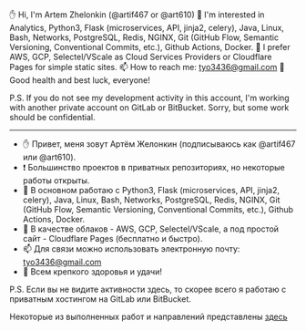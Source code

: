 ✋ Hi, I'm Artem Zhelonkin (@artif467 or @art610)
👀 I'm interested in Analytics, Python3, Flask (microservices, API, jinja2, celery), Java, Linux, Bash, Networks, PostgreSQL, Redis, NGINX, Git (GitHub Flow, Semantic Versioning, Conventional Commits, etc.), Github Actions, Docker.
🌱 I prefer AWS, GCP, Selectel/VScale as Cloud Services Providers or Cloudflare Pages for simple static sites.
📫 How to reach me: tyo3436@gmail.com
💪 Good health and best luck, everyone!

P.S. If you do not see my development activity in this account, I'm working with another private account on GitLab or BitBucket. Sorry, but some work should be confidential.

---
- ✋ Привет, меня зовут Артём Желонкин (подписываюсь как @artif467 или @art610).
- ❗ Большинство проектов в приватных репозиториях, но некоторые работы открыты.
- 👀 В основном работаю с Python3, Flask (microservices, API, jinja2, celery), Java, Linux, Bash, Networks, PostgreSQL, Redis, NGINX, Git (GitHub Flow, Semantic Versioning, Conventional Commits, etc.), Github Actions, Docker.
- 🌱 В качестве облаков - AWS, GCP, Selectel/VScale, а под простой сайт - Cloudflare Pages (бесплатно и быстро).
- 📫 Для связи можно использовать электронную почту: tyo3436@gmail.com
- 💪 Всем крепкого здоровья и удачи!

P.S. Если вы не видите активности здесь, то скорее всего я работаю с приватным хостингом на GitLab или BitBucket.

Некоторые из выполненных работ и направлений представлены [здесь](./completed.md)
